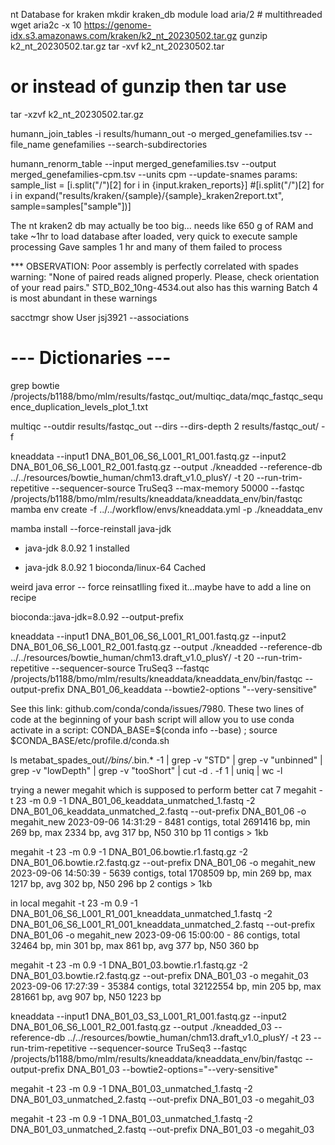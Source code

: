 
nt Database	for kraken
mkdir kraken_db
module load aria/2 # multithreaded wget
 aria2c -x 10 https://genome-idx.s3.amazonaws.com/kraken/k2_nt_20230502.tar.gz
gunzip k2_nt_20230502.tar.gz 
tar -xvf k2_nt_20230502.tar 
# or instead of gunzip then tar use 
tar -xzvf k2_nt_20230502.tar.gz 

humann_join_tables -i results/humann_out -o merged_genefamilies.tsv --file_name genefamilies --search-subdirectories

humann_renorm_table --input merged_genefamilies.tsv --output merged_genefamilies-cpm.tsv --units cpm --update-snames
    params:
        sample_list = [i.split("/")[2] for i in {input.kraken_reports}]
 #[i.split("/")[2] for i in expand("results/kraken/{sample}/{sample}_kraken2report.txt", sample=samples["sample"])]


 The nt kraken2 db may actually be too big...
    needs like 650 g of RAM and take ~1hr to load database
    after loaded, very quick to execute sample processing
    Gave samples 1 hr and many of them failed to process


*** OBSERVATION: Poor assembly is perfectly correlated with spades warning: "None of paired reads aligned properly. Please, check orientation of your read pairs."
STD_B02_10ng-4534.out also has this warning
Batch 4 is most abundant in these warnings



sacctmgr show User jsj3921 --associations


# --- Dictionaries --- #
grep bowtie /projects/b1188/bmo/mlm/results/fastqc_out/multiqc_data/mqc_fastqc_sequence_duplication_levels_plot_1.txt 

multiqc --outdir results/fastqc_out --dirs --dirs-depth 2 results/fastqc_out/ -f

kneaddata --input1 DNA_B01_06_S6_L001_R1_001.fastq.gz --input2 DNA_B01_06_S6_L001_R2_001.fastq.gz --output ./kneadded --reference-db ../../resources/bowtie_human/chm13.draft_v1.0_plusY/ -t 20  --run-trim-repetitive --sequencer-source TruSeq3 --max-memory 50000 --fastqc /projects/b1188/bmo/mlm/results/kneaddata/kneaddata_env/bin/fastqc
mamba env create -f ../../workflow/envs/kneaddata.yml -p ./kneaddata_env

mamba install --force-reinstall java-jdk
  - java-jdk   8.0.92  1      installed                   
  + java-jdk   8.0.92  1      bioconda/linux-64     Cached

weird java error -- force reinsatlling fixed it...maybe have to add a line on recipe

bioconda::java-jdk=8.0.92
--output-prefix


kneaddata --input1 DNA_B01_06_S6_L001_R1_001.fastq.gz --input2 DNA_B01_06_S6_L001_R2_001.fastq.gz --output ./kneadded --reference-db ../../resources/bowtie_human/chm13.draft_v1.0_plusY/ -t 20 --run-trim-repetitive --sequencer-source TruSeq3 --fastqc /projects/b1188/bmo/mlm/results/kneaddata/kneaddata_env/bin/fastqc --output-prefix DNA_B01_06_keaddata --bowtie2-options "--very-sensitive"



See this link: github.com/conda/conda/issues/7980. These two lines of code at the beginning of your bash script will allow you to use conda activate in a script: CONDA_BASE=$(conda info --base) ; source $CONDA_BASE/etc/profile.d/conda.sh

ls metabat_spades_out/*/bins/*.bin.* -1 | grep -v "STD" | grep -v "unbinned" | grep -v "lowDepth" | grep -v "tooShort" | cut -d . -f 1 | uniq | wc -l

trying a newer megahit which is supposed to perform better cat 7
megahit -t 23 -m 0.9 -1 DNA_B01_06_keaddata_unmatched_1.fastq -2 DNA_B01_06_keaddata_unmatched_2.fastq --out-prefix DNA_B01_06 -o megahit_new
2023-09-06 14:31:29 - 8481 contigs, total 2691416 bp, min 269 bp, max 2334 bp, avg 317 bp, N50 310 bp
   11 contigs > 1kb

megahit -t 23 -m 0.9 -1 DNA_B01_06.bowtie.r1.fastq.gz -2 DNA_B01_06.bowtie.r2.fastq.gz --out-prefix DNA_B01_06 -o megahit_new
2023-09-06 14:50:39 - 5639 contigs, total 1708509 bp, min 269 bp, max 1217 bp, avg 302 bp, N50 296 bp
  2 contigs > 1kb

in local
    megahit -t 23 -m 0.9 -1 DNA_B01_06_S6_L001_R1_001_kneaddata_unmatched_1.fastq -2 DNA_B01_06_S6_L001_R1_001_kneaddata_unmatched_2.fastq --out-prefix DNA_B01_06 -o megahit_new
    2023-09-06 15:00:00 - 86 contigs, total 32464 bp, min 301 bp, max 861 bp, avg 377 bp, N50 360 bp


megahit -t 23 -m 0.9 -1 DNA_B01_03.bowtie.r1.fastq.gz -2 DNA_B01_03.bowtie.r2.fastq.gz --out-prefix DNA_B01_03 -o megahit_03
2023-09-06 17:27:39 - 35384 contigs, total 32122554 bp, min 205 bp, max 281661 bp, avg 907 bp, N50 1223 bp


kneaddata --input1 DNA_B01_03_S3_L001_R1_001.fastq.gz --input2 DNA_B01_06_S6_L001_R2_001.fastq.gz --output ./kneadded_03 --reference-db ../../resources/bowtie_human/chm13.draft_v1.0_plusY/ -t 23 --run-trim-repetitive --sequencer-source TruSeq3 --fastqc /projects/b1188/bmo/mlm/results/kneaddata/kneaddata_env/bin/fastqc --output-prefix DNA_B01_03 --bowtie2-options="--very-sensitive"


megahit -t 23 -m 0.9 -1 DNA_B01_03_unmatched_1.fastq -2 DNA_B01_03_unmatched_2.fastq --out-prefix DNA_B01_03 -o megahit_03

megahit -t 23 -m 0.9 -1 DNA_B01_03_unmatched_1.fastq -2 DNA_B01_03_unmatched_2.fastq --out-prefix DNA_B01_03 -o megahit_03
